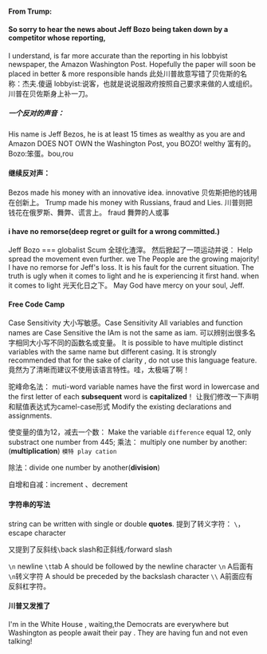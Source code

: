 #### From Trump:
#### So sorry to hear the news about Jeff Bozo being taken down by a competitor whose reporting,
I understand, is far more accurate than the reporting in his lobbyist newspaper, 
the Amazon Washington Post. Hopefully the paper will soon be placed in better & more responsible hands
此处川普故意写错了贝佐斯的名称：杰夫.傻逼
lobbyist:说客，也就是说说服政府按照自己要求来做的人或组织。
川普在贝佐斯身上补一刀。

##### 一个反对的声音：
His name is Jeff Bezos, 
he is at least 15 times as wealthy as you are and Amazon DOES NOT OWN the Washington Post, you BOZO!
welthy 富有的。
Bozo:笨蛋。bou,rou

#### 继续反对声：
Bezos made his money with an innovative idea.
innovative
贝佐斯把他的钱用在创新上。
Trump made his money with Russians, fraud and Lies.
川普则把钱花在俄罗斯、舞弊、谎言上。
fraud 舞弊的人或事

#### i have no remorse(deep regret or guilt for a wrong committed.)
Jeff Bozo === globalist Scum
全球化渣滓。
然后掀起了一项运动并说： Help spread the movement even further.
we The People are the growing majority!
I have no remorse for Jeff's loss. 
It is his fault for the current situation. 
The truth is ugly when it comes to light and he is experiencing it first hand.
when it comes to light 光天化日之下。
May God have mercy on your soul, Jeff.

#### Free Code Camp
Case Sensitivity 大小写敏感。Case Sensitivity
All variables and function names are Case Sensitive
the IAm is not the same as iam.
可以辨别出很多名字相同大小写不同的函数名或变量。
It is possible to have multiple distinct variables with the same name but different casing.
It is strongly recommended that for the sake of clarity , do not use this language feature.
竟然为了清晰而建议不使用该语言特性。哇，太极端了啊！

驼峰命名法：
muti-word variable names have the first word in lowercase and the first letter of each 
**subsequent** word is **capitalized**！
让我们修改一下声明和赋值表达式为camel-case形式
Modify the existing declarations and assignments.

使变量的值为12，减去一个数：
Make the variable `difference` equal 12, only substract one number from 445;
乘法： 
multiply one number by another:(**multiplication**) `模特 play cation`

除法：divide one number by another(**division**)

自增和自减：increment 、decrement

#### 字符串的写法
string can be written with single or double **quotes**.
提到了转义字符： `\`，escape character

又提到了反斜线`\`back slash和正斜线`/`forward slash

`\n` newline `\t`tab
A should be followed by the newline character `\n` A后面有`\n`转义字符
A should be preceded by the backslash character `\\` A前面应有反斜杠字符。
#### 川普又发推了
I'm in the White House , waiting,the Democrats are everywhere but Washington as people
await their pay . They are having fun and not even talking!
